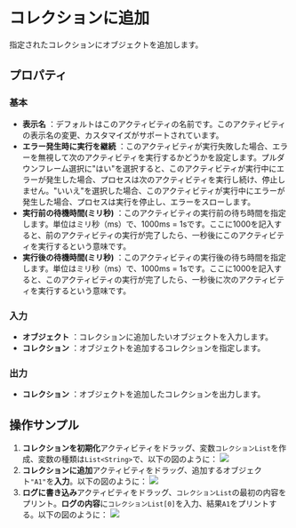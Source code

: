 # コレクションに追加

指定されたコレクションにオブジェクトを追加します。

## プロパティ

### 基本

- **表示名** ：デフォルトはこのアクティビティの名前です。このアクティビティの表示名の変更、カスタマイズがサポートされています。
- **エラー発生時に実行を継続** ：このアクティビティが実行失敗した場合、エラーを無視して次のアクティビティを実行するかどうかを設定します。プルダウンフレーム選択に"はい"を選択すると、このアクティビティが実行中にエラーが発生した場合、プロセスは次のアクティビティを実行し続け、停止しません。"いいえ"を選択した場合、このアクティビティが実行中にエラーが発生した場合、プロセスは実行を停止し、エラーをスローします。
- **実行前の待機時間(ミリ秒)** ：このアクティビティの実行前の待ち時間を指定します。単位はミリ秒（ms）で、1000ms = 1sです。ここに1000を記入すると、前のアクティビティの実行が完了したら、一秒後にこのアクティビティを実行するという意味です。
- **実行後の待機時間(ミリ秒)** ：このアクティビティの実行後の待ち時間を指定します。単位はミリ秒（ms）で、1000ms = 1sです。ここに1000を記入すると、このアクティビティの実行が完了したら、一秒後に次のアクティビティを実行するという意味です。


### 入力

- **オブジェクト** ：コレクションに追加したいオブジェクトを入力します。
- **コレクション** ：オブジェクトを追加するコレクションを指定します。

### 出力

- **コレクション** ：オブジェクトを追加したコレクションを出力します。

## 操作サンプル
1. **コレクションを初期化**アクティビティをドラッグ、変数`コレクションList`を作成、変数の種類は`List<String>`で、以下の図のように：
   ![](https://docimages.blob.core.chinacloudapi.cn/images/Activities/InitializeCollectionActivity1.png)
2. **コレクションに追加**アクティビティをドラッグ、追加するオブジェクト`"A1"`を**入力**。以下の図のように：
   ![](https://docimages.blob.core.chinacloudapi.cn/images/Activities/AddToCollectionActivity1.png)
3. **ログに書き込み**アクティビティをドラッグ、`コレクションList`の最初の内容をプリント。**ログの内容**に`コレクションList[0]`を入力、結果`A1`をプリントする。以下の図のように：
![](https://docimages.blob.core.chinacloudapi.cn/images/Activities/AddToCollectionActivity2.png)
         